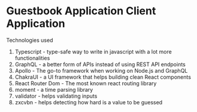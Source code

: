 # Guestbook Application Client Application

Technologies used

1. Typescript - type-safe way to write in javascript with a lot more functionalities
2. GraphQL - a better form of APIs instead of using REST API endpoints
3. Apollo - The go-to framework when working on Node.js and GraphQL
4. ChakraUI - a UI framework that helps building clean React components
5. React Router Dom - The most known react routing library
6. moment - a time parsing library
7. validator - helps validating inputs
8. zxcvbn - helps detecting how hard is a value to be guessed
